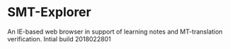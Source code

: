 # SMT-Explorer
An IE-based web browser in support of learning notes  and MT-translation verification.
Intial build 2018022801

